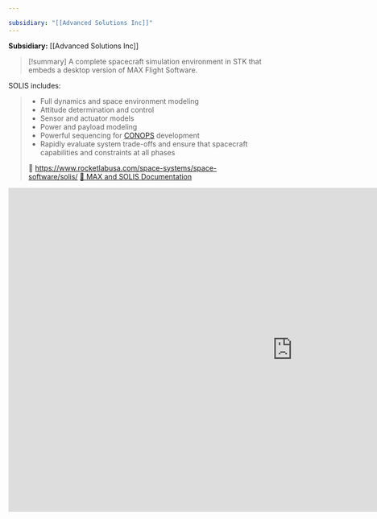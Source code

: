 ```yaml
---

subsidiary: "[[Advanced Solutions Inc]]"
---
```


**Subsidiary:** [[Advanced Solutions Inc]]

>[!summary]
A complete spacecraft simulation environment in STK that embeds a desktop version of MAX Flight Software.
>
SOLIS includes:
>- Full dynamics and space environment modeling
>- Attitude determination and control
>- Sensor and actuator models
>- Power and payload modeling
>- Powerful sequencing for [CONOPS](https://en.wikipedia.org/wiki/Concept_of_operations) development
>- Rapidly evaluate system trade-offs and ensure that spacecraft capabilities and constraints at all phases
>
>🔗 https://www.rocketlabusa.com/space-systems/space-software/solis/
>[📄 MAX and SOLIS Documentation](https://max.rocketlabusa.com/docs#Welcome.md)

<iframe width="1128" height="644" src="https://www.youtube.com/embed/DxgVA5zfLIc" title="Introduction to SOLIS | ASI by Rocket Lab" frameborder="0" allow="accelerometer; autoplay; clipboard-write; encrypted-media; gyroscope; picture-in-picture; web-share" referrerpolicy="strict-origin-when-cross-origin" allowfullscreen></iframe>